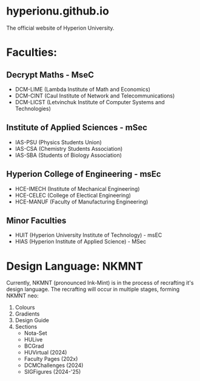 # hyperionu.github.io
The official website of Hyperion University.
# Faculties:
## Decrypt Maths - MseC
- DCM-LIME (Lambda Institute of Math and Economics)
- DCM-CINT (Caul Institute of Network and Telecommunications)
- DCM-LICST (Letvinchuk Institute of Computer Systems and Technologies)
## Institute of Applied Sciences - mSec
- IAS-PSU (Physics Students Union)
- IAS-CSA (Chemistry Students Association)
- IAS-SBA (Students of Biology Association)
## Hyperion College of Engineering - msEc
- HCE-IMECH (Institute of Mechanical Engineering)
- HCE-CELEC (College of Electical Engineering)
- HCE-MANUF (Faculty of Manufacturing Engineering)
## Minor Faculties
- HUIT (Hyperion University Institute of Technology) - msEC
- HIAS (Hyperion Institute of Applied Science) - MSec
# Design Language: NKMNT
Currently, NKMNT (pronounced Ink-Mint) is in the process of recrafting it's design language. The recrafting will occur in multiple stages, forming NKMNT neo:
1. Colours
2. Gradients
3. Design Guide
4. Sections
   -  Nota-Set
   -  HULive 
   -  BCGrad 
   -  HUVirtual (2024)
   -  Faculty Pages (202x)
   -  DCMChallenges (2024)
   -  SIGFigures (2024-'25)
